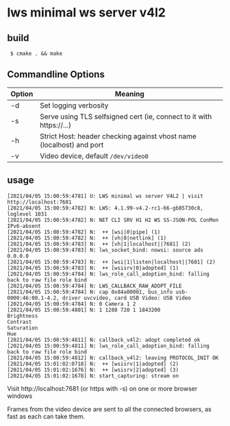 # lws minimal ws server v4l2

## build

```
 $ cmake . && make
```

## Commandline Options

Option|Meaning
---|---
-d|Set logging verbosity
-s|Serve using TLS selfsigned cert (ie, connect to it with https://...)
-h|Strict Host: header checking against vhost name (localhost) and port
-v|Video device, default `/dev/video0`

## usage

```
[2021/04/05 15:00:59:4781] U: LWS minimal ws server V4L2 | visit http://localhost:7681
[2021/04/05 15:00:59:4782] N: LWS: 4.1.99-v4.2-rc1-66-gb85730c8, loglevel 1031
[2021/04/05 15:00:59:4782] N: NET CLI SRV H1 H2 WS SS-JSON-POL ConMon IPv6-absent
[2021/04/05 15:00:59:4782] N:  ++ [wsi|0|pipe] (1)
[2021/04/05 15:00:59:4782] N:  ++ [vh|0|netlink] (1)
[2021/04/05 15:00:59:4783] N:  ++ [vh|1|localhost||7681] (2)
[2021/04/05 15:00:59:4783] N: lws_socket_bind: nowsi: source ads 0.0.0.0
[2021/04/05 15:00:59:4783] N:  ++ [wsi|1|listen|localhost||7681] (2)
[2021/04/05 15:00:59:4783] N:  ++ [wsisrv|0|adopted] (1)
[2021/04/05 15:00:59:4784] N: lws_role_call_adoption_bind: falling back to raw file role bind
[2021/04/05 15:00:59:4784] N: LWS_CALLBACK_RAW_ADOPT_FILE
[2021/04/05 15:00:59:4784] N: cap 0x84a00001, bus_info usb-0000:46:00.1-4.2, driver uvcvideo, card USB Video: USB Video
[2021/04/05 15:00:59:4784] N: 0 Camera 1 2
[2021/04/05 15:00:59:4801] N: 1 1280 720 1 1843200
Brightness
Contrast
Saturation
Hue
[2021/04/05 15:00:59:4811] N: callback_v4l2: adopt completed ok
[2021/04/05 15:00:59:4811] N: lws_role_call_adoption_bind: falling back to raw file role bind
[2021/04/05 15:00:59:4812] N: callback_v4l2: leaving PROTOCOL_INIT OK
[2021/04/05 15:01:02:0718] N:  ++ [wsisrv|1|adopted] (2)
[2021/04/05 15:01:02:1676] N:  ++ [wsisrv|2|adopted] (3)
[2021/04/05 15:01:02:1678] N: start_capturing: stream on

```

Visit http://localhost:7681 (or https with -s) on one or more browser windows

Frames from the video device are sent to all the connected browsers, as fast as
each can take them.
